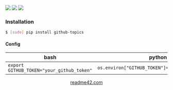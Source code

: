 <!--
https://readme42.com
-->


[![](https://img.shields.io/pypi/v/github-topics.svg?maxAge=3600)](https://pypi.org/project/github-topics/)
[![](https://img.shields.io/badge/License-Unlicense-blue.svg?longCache=True)](https://unlicense.org/)
[![](https://github.com/andrewp-as-is/github-topics.py/workflows/tests42/badge.svg)](https://github.com/andrewp-as-is/github-topics.py/actions)

### Installation
```bash
$ [sudo] pip install github-topics
```

#### Config
bash|python
-|-
`export GITHUB_TOKEN="your_github_token"`|`os.environ["GITHUB_TOKEN"]="your_github_token"`

<p align="center">
    <a href="https://readme42.com/">readme42.com</a>
</p>
